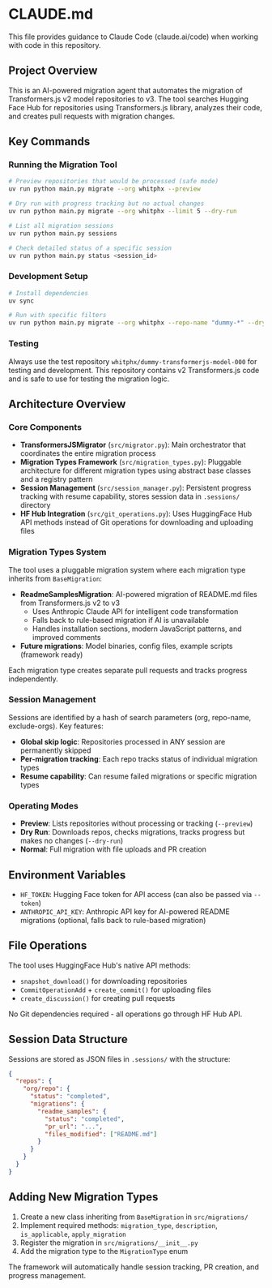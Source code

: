# CLAUDE.md

This file provides guidance to Claude Code (claude.ai/code) when working with code in this repository.

## Project Overview

This is an AI-powered migration agent that automates the migration of Transformers.js v2 model repositories to v3. The tool searches Hugging Face Hub for repositories using Transformers.js library, analyzes their code, and creates pull requests with migration changes.

## Key Commands

### Running the Migration Tool
```bash
# Preview repositories that would be processed (safe mode)
uv run python main.py migrate --org whitphx --preview

# Dry run with progress tracking but no actual changes
uv run python main.py migrate --org whitphx --limit 5 --dry-run

# List all migration sessions
uv run python main.py sessions

# Check detailed status of a specific session
uv run python main.py status <session_id>
```

### Development Setup
```bash
# Install dependencies
uv sync

# Run with specific filters
uv run python main.py migrate --org whitphx --repo-name "dummy-*" --dry-run
```

### Testing
Always use the test repository `whitphx/dummy-transformerjs-model-000` for testing and development. This repository contains v2 Transformers.js code and is safe to use for testing the migration logic.

## Architecture Overview

### Core Components

- **TransformersJSMigrator** (`src/migrator.py`): Main orchestrator that coordinates the entire migration process
- **Migration Types Framework** (`src/migration_types.py`): Pluggable architecture for different migration types using abstract base classes and a registry pattern
- **Session Management** (`src/session_manager.py`): Persistent progress tracking with resume capability, stores session data in `.sessions/` directory
- **HF Hub Integration** (`src/git_operations.py`): Uses HuggingFace Hub API methods instead of Git operations for downloading and uploading files

### Migration Types System

The tool uses a pluggable migration system where each migration type inherits from `BaseMigration`:

- **ReadmeSamplesMigration**: AI-powered migration of README.md files from Transformers.js v2 to v3
  - Uses Anthropic Claude API for intelligent code transformation
  - Falls back to rule-based migration if AI is unavailable
  - Handles installation sections, modern JavaScript patterns, and improved comments
- **Future migrations**: Model binaries, config files, example scripts (framework ready)

Each migration type creates separate pull requests and tracks progress independently.

### Session Management

Sessions are identified by a hash of search parameters (org, repo-name, exclude-orgs). Key features:
- **Global skip logic**: Repositories processed in ANY session are permanently skipped
- **Per-migration tracking**: Each repo tracks status of individual migration types
- **Resume capability**: Can resume failed migrations or specific migration types

### Operating Modes

- **Preview**: Lists repositories without processing or tracking (`--preview`)
- **Dry Run**: Downloads repos, checks migrations, tracks progress but makes no changes (`--dry-run`)
- **Normal**: Full migration with file uploads and PR creation

## Environment Variables

- `HF_TOKEN`: Hugging Face token for API access (can also be passed via `--token`)
- `ANTHROPIC_API_KEY`: Anthropic API key for AI-powered README migrations (optional, falls back to rule-based migration)

## File Operations

The tool uses HuggingFace Hub's native API methods:
- `snapshot_download()` for downloading repositories
- `CommitOperationAdd` + `create_commit()` for uploading files
- `create_discussion()` for creating pull requests

No Git dependencies required - all operations go through HF Hub API.

## Session Data Structure

Sessions are stored as JSON files in `.sessions/` with the structure:
```json
{
  "repos": {
    "org/repo": {
      "status": "completed",
      "migrations": {
        "readme_samples": {
          "status": "completed",
          "pr_url": "...",
          "files_modified": ["README.md"]
        }
      }
    }
  }
}
```

## Adding New Migration Types

1. Create a new class inheriting from `BaseMigration` in `src/migrations/`
2. Implement required methods: `migration_type`, `description`, `is_applicable`, `apply_migration`
3. Register the migration in `src/migrations/__init__.py`
4. Add the migration type to the `MigrationType` enum

The framework will automatically handle session tracking, PR creation, and progress management.